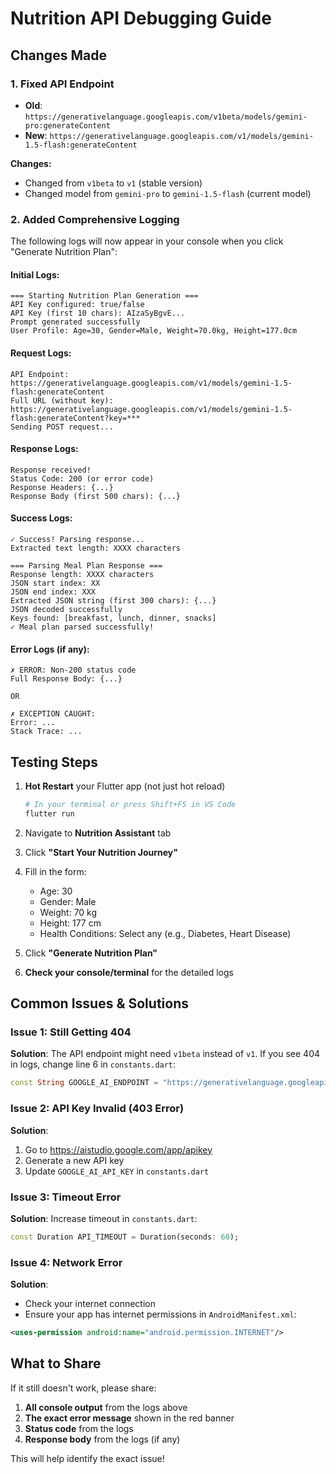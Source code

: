 # Nutrition API Debugging Guide

## Changes Made

### 1. Fixed API Endpoint
- **Old**: `https://generativelanguage.googleapis.com/v1beta/models/gemini-pro:generateContent`
- **New**: `https://generativelanguage.googleapis.com/v1/models/gemini-1.5-flash:generateContent`

**Changes:**
- Changed from `v1beta` to `v1` (stable version)
- Changed model from `gemini-pro` to `gemini-1.5-flash` (current model)

### 2. Added Comprehensive Logging

The following logs will now appear in your console when you click "Generate Nutrition Plan":

#### Initial Logs:
```
=== Starting Nutrition Plan Generation ===
API Key configured: true/false
API Key (first 10 chars): AIzaSyBgvE...
Prompt generated successfully
User Profile: Age=30, Gender=Male, Weight=70.0kg, Height=177.0cm
```

#### Request Logs:
```
API Endpoint: https://generativelanguage.googleapis.com/v1/models/gemini-1.5-flash:generateContent
Full URL (without key): https://generativelanguage.googleapis.com/v1/models/gemini-1.5-flash:generateContent?key=***
Sending POST request...
```

#### Response Logs:
```
Response received!
Status Code: 200 (or error code)
Response Headers: {...}
Response Body (first 500 chars): {...}
```

#### Success Logs:
```
✓ Success! Parsing response...
Extracted text length: XXXX characters

=== Parsing Meal Plan Response ===
Response length: XXXX characters
JSON start index: XX
JSON end index: XXX
Extracted JSON string (first 300 chars): {...}
JSON decoded successfully
Keys found: [breakfast, lunch, dinner, snacks]
✓ Meal plan parsed successfully!
```

#### Error Logs (if any):
```
✗ ERROR: Non-200 status code
Full Response Body: {...}

OR

✗ EXCEPTION CAUGHT:
Error: ...
Stack Trace: ...
```

## Testing Steps

1. **Hot Restart** your Flutter app (not just hot reload)
   ```bash
   # In your terminal or press Shift+F5 in VS Code
   flutter run
   ```

2. Navigate to **Nutrition Assistant** tab

3. Click **"Start Your Nutrition Journey"**

4. Fill in the form:
   - Age: 30
   - Gender: Male
   - Weight: 70 kg
   - Height: 177 cm
   - Health Conditions: Select any (e.g., Diabetes, Heart Disease)

5. Click **"Generate Nutrition Plan"**

6. **Check your console/terminal** for the detailed logs

## Common Issues & Solutions

### Issue 1: Still Getting 404
**Solution**: The API endpoint might need `v1beta` instead of `v1`. If you see 404 in logs, change line 6 in `constants.dart`:
```dart
const String GOOGLE_AI_ENDPOINT = "https://generativelanguage.googleapis.com/v1beta/models/gemini-1.5-flash:generateContent";
```

### Issue 2: API Key Invalid (403 Error)
**Solution**: 
1. Go to https://aistudio.google.com/app/apikey
2. Generate a new API key
3. Update `GOOGLE_AI_API_KEY` in `constants.dart`

### Issue 3: Timeout Error
**Solution**: Increase timeout in `constants.dart`:
```dart
const Duration API_TIMEOUT = Duration(seconds: 60);
```

### Issue 4: Network Error
**Solution**: 
- Check your internet connection
- Ensure your app has internet permissions in `AndroidManifest.xml`:
```xml
<uses-permission android:name="android.permission.INTERNET"/>
```

## What to Share

If it still doesn't work, please share:
1. **All console output** from the logs above
2. **The exact error message** shown in the red banner
3. **Status code** from the logs
4. **Response body** from the logs (if any)

This will help identify the exact issue!
